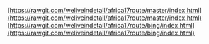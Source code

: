 [https://rawgit.com/weliveindetail/africa17route/master/index.html](https://rawgit.com/weliveindetail/africa17route/master/index.html)<br>
[https://rawgit.com/weliveindetail/africa17route/bing/index.html](https://rawgit.com/weliveindetail/africa17route/bing/index.html)
